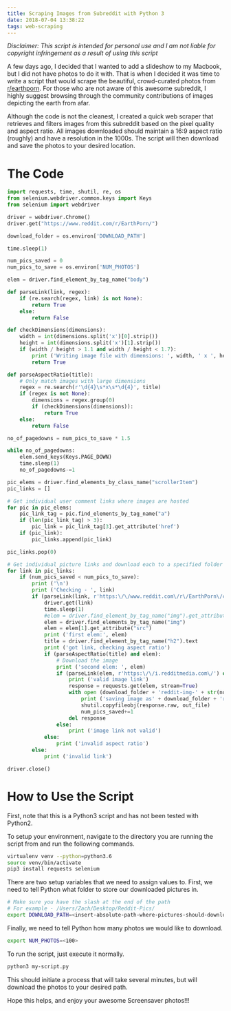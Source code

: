 ```yaml
---
title: Scraping Images from Subreddit with Python 3
date: 2018-07-04 13:38:22
tags: web-scraping
---
```


*Disclaimer: This script is intended for personal use and I am not liable for copyright infringement as a result of using this script*

A few days ago, I decided that I wanted to add a slideshow to my Macbook, but I did not have photos to do it with.  That is when I decided it was time to write a script that would scrape the beautiful, crowd-curated photos from [r/earthporn](https://www.reddit.com/r/EarthPorn/).  For those who are not aware of this awesome subreddit, I highly suggest browsing through the community contributions of images depicting the earth from afar.

Although the code is not the cleanest, I created a quick web scraper that retrieves and filters images from this subreddit based on the pixel quality and aspect ratio.  All images downloaded should maintain a 16:9 aspect ratio (roughly) and have a resolution in the 1000s.  The script will then download and save the photos to your desired location.

# The Code 

```python
import requests, time, shutil, re, os
from selenium.webdriver.common.keys import Keys
from selenium import webdriver

driver = webdriver.Chrome()
driver.get("https://www.reddit.com/r/EarthPorn/")

download_folder = os.environ['DOWNLOAD_PATH']

time.sleep(1)

num_pics_saved = 0
num_pics_to_save = os.environ['NUM_PHOTOS']

elem = driver.find_element_by_tag_name("body")

def parseLink(link, regex):
    if (re.search(regex, link) is not None):
        return True
    else:
        return False

def checkDimensions(dimensions):
    width = int(dimensions.split('x')[0].strip())
    height = int(dimensions.split('x')[1].strip())
    if (width / height > 1.1 and width / height < 1.7):
        print ('Writing image file with dimensions: ', width, ' x ', height)
        return True

def parseAspectRatio(title):
    # Only match images with large dimensions
    regex = re.search(r'\d{4}\s*x\s*\d{4}', title)
    if (regex is not None):
        dimensions = regex.group(0)
        if (checkDimensions(dimensions)):
            return True
    else:
        return False

no_of_pagedowns = num_pics_to_save * 1.5

while no_of_pagedowns:
    elem.send_keys(Keys.PAGE_DOWN)
    time.sleep(1)
    no_of_pagedowns-=1

pic_elems = driver.find_elements_by_class_name("scrollerItem")
pic_links = []

# Get individual user comment links where images are hosted
for pic in pic_elems:
    pic_link_tag = pic.find_elements_by_tag_name("a")
    if (len(pic_link_tag) > 3):
        pic_link = pic_link_tag[3].get_attribute('href')
    if (pic_link):
        pic_links.append(pic_link)

pic_links.pop(0)

# Get individual picture links and download each to a specified folder
for link in pic_links:
    if (num_pics_saved < num_pics_to_save):
        print ('\n')
        print ('Checking - ', link)
        if (parseLink(link, r'https:\/\/www.reddit.com\/r\/EarthPorn\/comments\/')):
            driver.get(link)
            time.sleep(1)
            #elem = driver.find_element_by_tag_name("img").get_attribute('src')
            elem = driver.find_elements_by_tag_name("img")
            elem = elem[1].get_attribute("src")
            print ('first elem:', elem)
            title = driver.find_element_by_tag_name("h2").text
            print ('got link, checking aspect ratio')
            if (parseAspectRatio(title) and elem):
                # Download the image
                print ('second elem: ', elem)
                if (parseLink(elem, r'https:\/\/i.redditmedia.com\/') or parseLink(elem, r'https:\/\/i.redd.it\/')):
                    print ('valid image link')
                    response = requests.get(elem, stream=True)
                    with open (download_folder + 'reddit-img-' + str(num_pics_saved) + '.jpg', 'wb') as out_file:
                        print ('saving image as' + download_folder + 'reddit-img-' + str(num_pics_saved) + '.jpg' + 'from address: ', elem)
                        shutil.copyfileobj(response.raw, out_file)
                        num_pics_saved+=1
                    del response
                else:
                    print ('image link not valid')
            else:
                print ('invalid aspect ratio')
        else:
            print ('invalid link')

driver.close()
```

# How to Use the Script 

First, note that this is a Python3 script and has not been tested with Python2.

To setup your environment, navigate to the directory you are running the script from and run the following commands.

```bash
virtualenv venv --python=python3.6
source venv/bin/activate 
pip3 install requests selenium 
```

There are two setup variables that we need to assign values to.  First, we need to tell Python what folder to store our downloaded pictures in. 

```bash
# Make sure you have the slash at the end of the path 
# For example - /Users/Zach/Desktop/Reddit-Pics/
export DOWNLOAD_PATH=<insert-absolute-path-where-pictures-should-download-to>
```

Finally, we need to tell Python how many photos we would like to download.

```bash
export NUM_PHOTOS=<100>
```

To run the script, just execute it normally.

```bash
python3 my-script.py 
```

This should initiate a process that will take several minutes, but will download the photos to your desired path.  

Hope this helps, and enjoy your awesome Screensaver photos!!!
